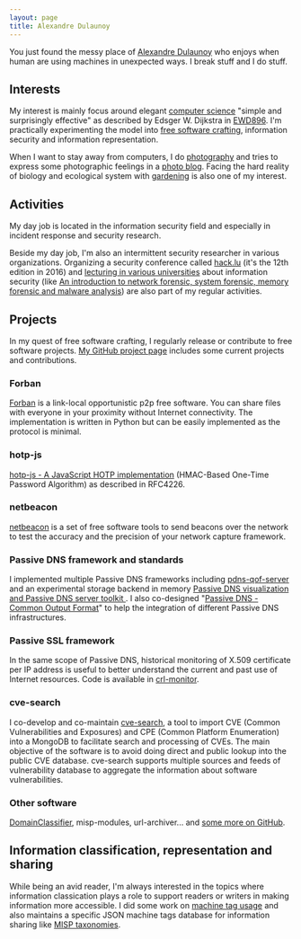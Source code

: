 ```yaml
---
layout: page
title: Alexandre Dulaunoy
---
```


You just found the messy place of [Alexandre Dulaunoy](./about) who enjoys when human are using machines in unexpected ways. I break stuff and I do stuff.


## Interests

My interest is mainly focus around elegant [computer science](https://www.cs.utexas.edu/users/EWD/transcriptions/EWD08xx/EWD896.html) "simple and surprisingly effective" as described by Edsger W. Dijkstra in [EWD896](https://www.cs.utexas.edu/users/EWD/transcriptions/EWD08xx/EWD896.html). I'm practically experimenting the model into [free software crafting](https://github.com/adulau/), information security and information representation.

When I want to stay away from computers, I do [photography](https://flickr.com/photos/adulau) and tries to express some photographic feelings in a [photo blog](/photoblog/). Facing the hard reality of biology and ecological system with [gardening](/cgi-bin/wiki.pl/GardeningStuff) is also one of my interest.

## Activities

My day job is located in the information security field and especially in incident response and security research.

Beside my day job, I'm also an intermittent security researcher in various organizations. Organizing a security conference called
[hack.lu](https://2017.hack.lu/) (it's the 12th edition in 2016) and [lecturing in various universities](/cours/) about information security (like [An introduction to network forensic, system forensic, memory forensic and malware analysis](/cours/dess-20152016/)) are also part of my regular activities.

## Projects

In my quest of free software crafting, I regularly release or contribute to free software projects. [My GitHub project page](https://github.com/adulau/) includes some current projects and contributions.

### Forban

[Forban](/forban/) is a link-local opportunistic p2p free software. You can share files with everyone in your proximity without Internet connectivity. The implementation is written in Python but can be easily implemented as the protocol is minimal.

### hotp-js

[hotp-js - A JavaScript HOTP implementation](https://github.com/adulau/hotp-js) (HMAC-Based One-Time Password Algorithm) as described in RFC4226.

### netbeacon

[netbeacon](https://github.com/adulau/netbeacon) is a set of free software tools to send beacons over the network to test the accuracy and the precision of your network capture framework.

### Passive DNS framework and standards

I implemented multiple Passive DNS frameworks including [pdns-qof-server](https://github.com/adulau/pdns-qof-server) and an experimental storage backend in memory [Passive DNS visualization and Passive DNS server toolkit ](https://github.com/adulau/pdns-toolkit). I also co-designed "[Passive DNS - Common Output Format](https://tools.ietf.org/html/draft-dulaunoy-dnsop-passive-dns-cof-01)" to help the integration of different Passive DNS infrastructures.

### Passive SSL framework

In the same scope of Passive DNS, historical monitoring of X.509 certificate per IP address is useful to better understand the current and past use of Internet resources. Code is available in [crl-monitor](https://github.com/adulau/crl-monitor).

### cve-search

I co-develop and co-maintain [cve-search](https://github.com/adulau/cve-search), a tool to import CVE (Common Vulnerabilities and Exposures) and CPE (Common Platform Enumeration) into a MongoDB to facilitate search and processing of CVEs. The main objective of the software is to avoid doing direct and public lookup into the public CVE database. cve-search supports multiple sources and feeds of vulnerability database to aggregate the information about software vulnerabilities.

### Other software

[DomainClassifier](https://github.com/adulau/DomainClassifier), misp-modules, url-archiver... and [some more on GitHub](https://www.github.com/adulau/).

## Information classification, representation and sharing

While being an avid reader, I'm always interested in the topics where information classication plays a role to support readers or writers in making information more accessible. I did some work on [machine tag usage](/cgi-bin/wiki.pl/MachineTag) and also maintains a specific JSON machine tags database for information sharing like [MISP taxonomies](https://github.com/MISP/misp-taxonomies).
